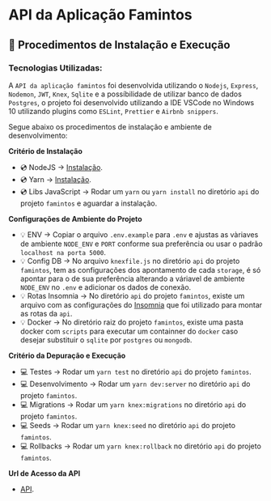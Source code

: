 # API da Aplicação Famintos #

## 🔖 Procedimentos de Instalação e Execução

### Tecnologias Utilizadas:

A `API da aplicação famintos` foi desenvolvida utilizando o `Nodejs`, `Express`, `Nodemon`, `JWT`, `Knex`, `Sqlite` e a possíbilidade de utilizar banco de dados `Postgres`, o projeto foi desenvolvido utilizando a IDE VSCode no Windows 10 utilizando plugins como `ESLint`, `Prettier` e `Airbnb snippers`.

Segue abaixo os procedimentos de instalação e ambiente de desenvolvimento:

**Critério de Instalação**
- 💿 NodeJS -> [Instalação](https://nodejs.org/).
- 💿 Yarn -> [Instalação](https://yarnpkg.com/getting-started/install).
- 💿 Libs JavaScript -> Rodar um `yarn` ou `yarn install` no diretório `api` do projeto `famintos` e aguardar a instalação.

**Configurações de Ambiente do Projeto**
- 💡 ENV -> Copiar o arquivo `.env.example` para `.env` e ajustas as vàriaves de ambiente `NODE_ENV` e `PORT` conforme sua preferência ou usar o padrão `localhost na porta 5000`.
- 💡 Config DB -> No arquivo `knexfile.js` no diretório `api` do projeto `famintos`, tem as configurações dos apontamento de cada `storage`, é só apontar para o de sua preferência alterando a váriavel de ambiente `NODE_ENV` no `.env` e adicionar os dados de conexão.
- 💡 Rotas Insomnia -> No diretório `api` do projeto `famintos`, existe um arquivo com as configurações do [Insomnia](https://insomnia.rest/) que foi utilizado para montar as rotas da `api`.
- 💡 Docker -> No diretório raiz do projeto `famintos`, existe uma pasta docker com `scripts` para executar um containner do `docker` caso desejar substituir o `sqlite` por `postgres` ou `mongodb`.

**Critério da Depuração e Execução**
- 💻 Testes -> Rodar um `yarn test` no diretório `api` do projeto `famintos`.
- 💻 Desenvolvimento -> Rodar um `yarn dev:server` no diretório `api` do projeto `famintos`.
- 💻 Migrations -> Rodar um `yarn knex:migrations` no diretório `api` do projeto `famintos`.
- 💻 Seeds -> Rodar um `yarn knex:seed` no diretório `api` do projeto `famintos`.
- 💻 Rollbacks -> Rodar um `yarn knex:rollback` no diretório `api` do projeto `famintos`.

**Url de Acesso da API**
- [API](http://localhost:5000/api/).
